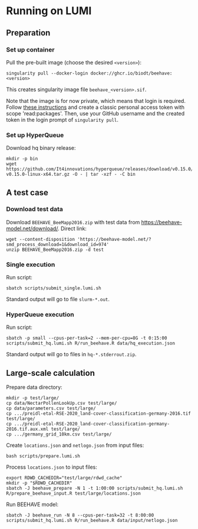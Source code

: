# Running on LUMI

## Preparation

### Set up container

Pull the pre-built image (choose the desired `<version>`):

    singularity pull --docker-login docker://ghcr.io/biodt/beehave:<version>

This creates singularity image file `beehave_<version>.sif`.

Note that the image is for now private, which means that login is required.
Follow [these instructions](https://docs.github.com/en/authentication/keeping-your-account-and-data-secure/creating-a-personal-access-token#creating-a-personal-access-token-classic)
and create a classic personal access token with scope 'read:packages'.
Then, use your GitHub username and the created token in the login prompt of `singularity pull`.

### Set up HyperQueue

Download hq binary release:

    mkdir -p bin
    wget https://github.com/It4innovations/hyperqueue/releases/download/v0.15.0/hq-v0.15.0-linux-x64.tar.gz -O - | tar -xzf - -C bin


## A test case

### Download test data

Download `BEEHAVE_BeeMapp2016.zip` with test data from https://beehave-model.net/download/. Direct link:

    wget --content-disposition 'https://beehave-model.net/?smd_process_download=1&download_id=974'
    unzip BEEHAVE_BeeMapp2016.zip -d test

### Single execution

Run script:

    sbatch scripts/submit_single.lumi.sh

Standard output will go to file `slurm-*.out`.

### HyperQueue execution

Run script:

    sbatch -p small --cpus-per-task=2 --mem-per-cpu=8G -t 0:15:00 scripts/submit_hq.lumi.sh R/run_beehave.R data/hq_execution.json

Standard output will go to files in `hq-*.stderrout.zip`.


## Large-scale calculation

Prepare data directory:

    mkdir -p test/large/
    cp data/NectarPollenLookUp.csv test/large/
    cp data/parameters.csv test/large/
    cp .../preidl-etal-RSE-2020_land-cover-classification-germany-2016.tif test/large/
    cp .../preidl-etal-RSE-2020_land-cover-classification-germany-2016.tif.aux.xml test/large/
    cp .../germany_grid_10km.csv test/large/

Create `locations.json` and `netlogo.json` from input files:

    bash scripts/prepare.lumi.sh

Process `locations.json` to input files:

    export RDWD_CACHEDIR="test/large/rdwd_cache"
    mkdir -p "$RDWD_CACHEDIR"
    sbatch -J beehave_prepare -N 1 -t 1:00:00 scripts/submit_hq.lumi.sh R/prepare_beehave_input.R test/large/locations.json

Run BEEHAVE model:

    sbatch -J beehave_run -N 8 --cpus-per-task=32 -t 8:00:00 scripts/submit_hq.lumi.sh R/run_beehave.R data/input/netlogo.json

